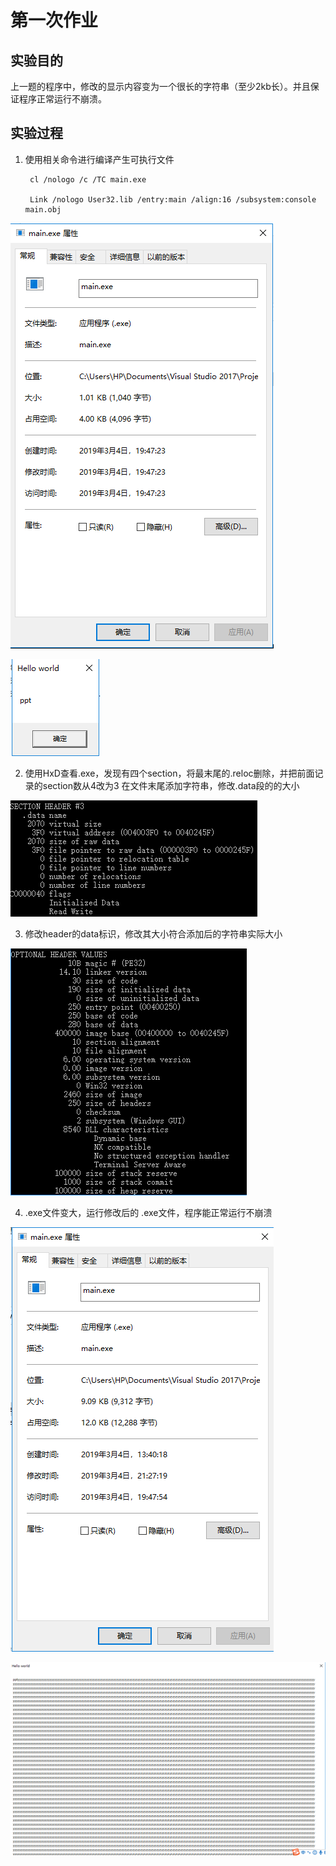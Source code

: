 # 第一次作业

## 实验目的

上一题的程序中，修改的显示内容变为一个很长的字符串（至少2kb长）。并且保证程序正常运行不崩溃。

## 实验过程

1. 使用相关命令进行编译产生可执行文件

        cl /nologo /c /TC main.exe

        Link /nologo User32.lib /entry:main /align:16 /subsystem:console main.obj

![](img/2/1.png)

![](img/2/2.png)

2. 使用HxD查看.exe，发现有四个section，将最末尾的.reloc删除，并把前面记录的section数从4改为3
在文件末尾添加字符串，修改.data段的的大小

![](img/2/3.png)

3. 修改header的data标识，修改其大小符合添加后的字符串实际大小

![](img/2/4.png)

4. .exe文件变大，运行修改后的 .exe文件，程序能正常运行不崩溃

![](img/2/5.png)

![](img/2/6.png)